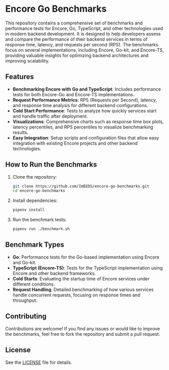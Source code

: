 
# Encore Go Benchmarks

This repository contains a comprehensive set of benchmarks and performance tests for Encore, Go, TypeScript, and other technologies used in modern backend development. It is designed to help developers assess and compare the performance of their backend services in terms of response time, latency, and requests per second (RPS). The benchmarks focus on several implementations, including Encore, Go-kit, and Encore-TS, providing valuable insights for optimizing backend architectures and improving scalability.

## Features

- **Benchmarking Encore with Go and TypeScript**: Includes performance tests for both Encore-Go and Encore-TS implementations.
- **Request Performance Metrics**: RPS (Requests per Second), latency, and response time analysis for different backend configurations.
- **Cold Start Performance**: Tests to analyze how quickly services start and handle traffic after deployment.
- **Visualizations**: Comprehensive charts such as response time box plots, latency percentiles, and RPS percentiles to visualize benchmarking results.
- **Easy Integration**: Setup scripts and configuration files that allow easy integration with existing Encore projects and other backend technologies.

## How to Run the Benchmarks

1. Clone the repository:

   ```bash
   git clone https://github.com/ImBIOS/encore-go-benchmarks.git
   cd encore-go-benchmarks
   ```

2. Install dependencies:

   ```bash
   pipenv install
   ```

3. Run the benchmark tests:

   ```bash
   pipenv run ./benchmark.sh
   ```

## Benchmark Types

- **Go**: Performance tests for the Go-based implementation using Encore and Go-kit.
- **TypeScript (Encore-TS)**: Tests for the TypeScript implementation using Encore and other backend frameworks.
- **Cold Starts**: Evaluating the startup time of Encore services under different conditions.
- **Request Handling**: Detailed benchmarking of how various services handle concurrent requests, focusing on response times and throughput.

## Contributing

Contributions are welcome! If you find any issues or would like to improve the benchmarks, feel free to fork the repository and submit a pull request.

## License

See the [LICENSE](LICENSE) file for details.
